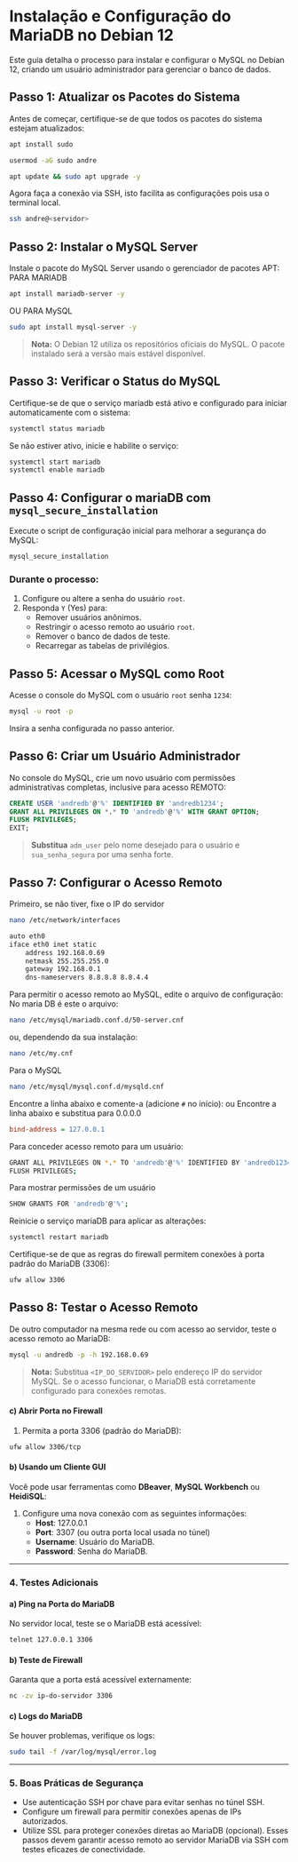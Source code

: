 # Instalação e Configuração do MariaDB no Debian 12

Este guia detalha o processo para instalar e configurar o MySQL no Debian 12, criando um usuário administrador para gerenciar o banco de dados.

## Passo 1: Atualizar os Pacotes do Sistema
Antes de começar, certifique-se de que todos os pacotes do sistema estejam atualizados:
```bash
apt install sudo
```
```bash
usermod -aG sudo andre
```
```bash
apt update && sudo apt upgrade -y
```
Agora faça a conexão via SSH, isto facilita as configurações pois usa o terminal local.
```bash
ssh andre@<servidor>
```
## Passo 2: Instalar o MySQL Server
Instale o pacote do MySQL Server usando o gerenciador de pacotes APT:
PARA MARIADB
```bash
apt install mariadb-server -y
```
OU PARA MySQL
```bash
sudo apt install mysql-server -y
```

> **Nota:** O Debian 12 utiliza os repositórios oficiais do MySQL. O pacote instalado será a versão mais estável disponível.

## Passo 3: Verificar o Status do MySQL
Certifique-se de que o serviço mariadb está ativo e configurado para iniciar automaticamente com o sistema:
```bash
systemctl status mariadb
```
Se não estiver ativo, inicie e habilite o serviço:
```bash
systemctl start mariadb
systemctl enable mariadb
```
## Passo 4: Configurar o mariaDB com `mysql_secure_installation`
Execute o script de configuração inicial para melhorar a segurança do MySQL:
```bash
mysql_secure_installation
```
### Durante o processo:
1. Configure ou altere a senha do usuário `root`.
2. Responda `Y` (Yes) para:
   - Remover usuários anônimos.
   - Restringir o acesso remoto ao usuário `root`.
   - Remover o banco de dados de teste.
   - Recarregar as tabelas de privilégios.

## Passo 5: Acessar o MySQL como Root
Acesse o console do MySQL com o usuário `root` senha `1234`:
```bash
mysql -u root -p
```
Insira a senha configurada no passo anterior.

## Passo 6: Criar um Usuário Administrador
No console do MySQL, crie um novo usuário com permissões administrativas completas, inclusive para acesso REMOTO:
```sql
CREATE USER 'andredb'@'%' IDENTIFIED BY 'andredb1234';
GRANT ALL PRIVILEGES ON *.* TO 'andredb'@'%' WITH GRANT OPTION;
FLUSH PRIVILEGES;
EXIT;
```
> **Substitua** `adm_user` pelo nome desejado para o usuário e `sua_senha_segura` por uma senha forte.

## Passo 7: Configurar o Acesso Remoto

Primeiro, se não tiver, fixe o IP do servidor

```bash
nano /etc/network/interfaces
```
```bash
auto eth0
iface eth0 inet static
    address 192.168.0.69
    netmask 255.255.255.0
    gateway 192.168.0.1
    dns-nameservers 8.8.8.8 8.8.4.4
```

Para permitir o acesso remoto ao MySQL, edite o arquivo de configuração:
No maria DB é este o arquivo:
```bash
nano /etc/mysql/mariadb.conf.d/50-server.cnf
```
ou, dependendo da sua instalação:
```bash
nano /etc/my.cnf
```
Para o MySQL
```bash
nano /etc/mysql/mysql.conf.d/mysqld.cnf
```
Encontre a linha abaixo e comente-a (adicione `#` no início):
ou
Encontre a linha abaixo e substitua para 0.0.0.0
```ini
bind-address = 127.0.0.1
```
Para conceder acesso remoto para um usuário:
```bash
GRANT ALL PRIVILEGES ON *.* TO 'andredb'@'%' IDENTIFIED BY 'andredb1234';
FLUSH PRIVILEGES;
```
Para mostrar permissões de um usuário
```bash
SHOW GRANTS FOR 'andredb'@'%';
```
Reinicie o serviço mariaDB para aplicar as alterações:
```bash
systemctl restart mariadb
```
Certifique-se de que as regras do firewall permitem conexões à porta padrão do MariaDB (3306):
```bash
ufw allow 3306
```
## Passo 8: Testar o Acesso Remoto
De outro computador na mesma rede ou com acesso ao servidor, teste o acesso remoto ao MariaDB:
```bash
mysql -u andredb -p -h 192.168.0.69
```
> **Nota:** Substitua `<IP_DO_SERVIDOR>` pelo endereço IP do servidor MySQL. 
Se o acesso funcionar, o MariaDB está corretamente configurado para conexões remotas.

#### c) **Abrir Porta no Firewall**
1. Permita a porta 3306 (padrão do MariaDB):
```bash
ufw allow 3306/tcp
```
#### b) **Usando um Cliente GUI**
Você pode usar ferramentas como **DBeaver**, **MySQL Workbench** ou **HeidiSQL**:
1. Configure uma nova conexão com as seguintes informações:
   - **Host**: 127.0.0.1
   - **Port**: 3307 (ou outra porta local usada no túnel)
   - **Username**: Usuário do MariaDB.
   - **Password**: Senha do MariaDB.

---

### 4. **Testes Adicionais**

#### a) **Ping na Porta do MariaDB**
No servidor local, teste se o MariaDB está acessível:
```bash
telnet 127.0.0.1 3306
```

#### b) **Teste de Firewall**
Garanta que a porta está acessível externamente:
```bash
nc -zv ip-do-servidor 3306
```
#### c) **Logs do MariaDB**
Se houver problemas, verifique os logs:
```bash
sudo tail -f /var/log/mysql/error.log
```
---
### 5. **Boas Práticas de Segurança**
- Use autenticação SSH por chave para evitar senhas no túnel SSH.
- Configure um firewall para permitir conexões apenas de IPs autorizados.
- Utilize SSL para proteger conexões diretas ao MariaDB (opcional).
Esses passos devem garantir acesso remoto ao servidor MariaDB via SSH com testes eficazes de conectividade.


